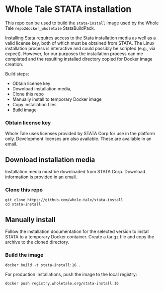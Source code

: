 # Whole Tale STATA installation

This repo can be used to build the `stata-install` image used
by the Whole Tale `repo2docker_wholetale` StataBuildPack.

Installing Stata requires access to the Stata installation media
as well as a valid license key, both of which must be obtained 
from STATA. The Linux installation process is interactive and
could possibly be scripted (e.g., via expect). However, for our
purposes the installation process can me completed and the resulting
installed directory copied for Docker image creation.

Build steps:
* Obtain license key
* Download installation media, 
* Clone this repo
* Manually install to temporary Docker image
* Copy installation files
* Build image

### Obtain license key

Whole Tale uses licenses provided by STATA Corp for use in the platform
only. Development licenses are also available. These are available
in an email.

## Download installation media

Installation media must be downloaded from STATA Corp. Download
information is provided in an email.

### Clone this repo

```
git clone https://github.com/whole-tale/stata-install
cd stata-install
```

## Manually install

Follow the installation documentation for the selected version
to install STATA to a temporary Docker container. Create a tar.gz 
file and copy the archive to the cloned directory.

### Build the image

```
docker build -t stata-install:16 .
```

For production installations, push the image to the local registry:
```
docker push registry.wholetale.org/stata-install:16
```

